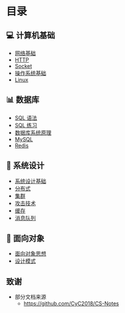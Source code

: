 # 目录

## :computer: 计算机基础
- [网络基础](计算机基础/网络基础/README.md)
- [HTTP](计算机基础/HTTP.md)
- [Socket](计算机基础/Socket.md)
- [操作系统基础](计算机基础/操作系统/README.md)
- [Linux](计算机基础/Linux.md)

## :bar_chart: 数据库
- [SQL 语法](数据库/SQL语法.md)
- [SQL 练习](数据库/SQL练习.md)
- [数据库系统原理](数据库/数据库系统原理.md)
- [MySQL](数据库/MySQL.md)
- [Redis](数据库/Redis.md)

## :pencil: 系统设计
- [系统设计基础](系统设计/系统设计基础.md)
- [分布式](系统设计/分布式.md)
- [集群](系统设计/集群.md)
- [攻击技术](系统设计/攻击技术.md)
- [缓存](系统设计/缓存.md)
- [消息队列](系统设计/消息队列.md)

## :shaved_ice: 面向对象
- [面向对象思想](面向对象/面向对象思想.md)
- [设计模式]()

## 致谢
- 部分文档来源
    - https://github.com/CyC2018/CS-Notes